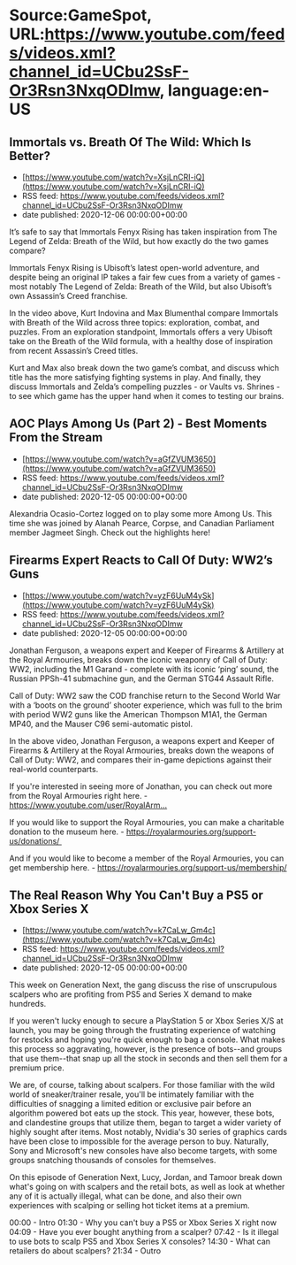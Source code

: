 # Source:GameSpot, URL:https://www.youtube.com/feeds/videos.xml?channel_id=UCbu2SsF-Or3Rsn3NxqODImw, language:en-US

## Immortals vs. Breath Of The Wild: Which Is Better?
 - [https://www.youtube.com/watch?v=XsjLnCRI-iQ](https://www.youtube.com/watch?v=XsjLnCRI-iQ)
 - RSS feed: https://www.youtube.com/feeds/videos.xml?channel_id=UCbu2SsF-Or3Rsn3NxqODImw
 - date published: 2020-12-06 00:00:00+00:00

It’s safe to say that Immortals Fenyx Rising has taken inspiration from The Legend of Zelda: Breath of the Wild, but how exactly do the two games compare? 

Immortals Fenyx Rising is Ubisoft’s latest open-world adventure, and despite being an original IP takes a fair few cues from a variety of games - most notably The Legend of Zelda: Breath of the Wild, but also Ubisoft’s own Assassin’s Creed franchise.

In the video above, Kurt Indovina and Max Blumenthal compare Immortals with Breath of the Wild across three topics: exploration, combat, and puzzles. From an exploration standpoint, Immortals offers a very Ubisoft take on the Breath of the Wild formula, with a healthy dose of inspiration from recent Assassin’s Creed titles.

Kurt and Max also break down the two game’s combat, and discuss which title has the more satisfying fighting systems in play. And finally, they discuss Immortals and Zelda’s compelling puzzles - or Vaults vs. Shrines - to see which game has the upper hand when it comes to testing our brains.

## AOC Plays Among Us (Part 2) - Best Moments From the Stream
 - [https://www.youtube.com/watch?v=aGfZVUM3650](https://www.youtube.com/watch?v=aGfZVUM3650)
 - RSS feed: https://www.youtube.com/feeds/videos.xml?channel_id=UCbu2SsF-Or3Rsn3NxqODImw
 - date published: 2020-12-05 00:00:00+00:00

Alexandria Ocasio-Cortez logged on to play some more Among Us. This time she was joined by Alanah Pearce, Corpse, and Canadian Parliament member Jagmeet Singh. Check out the highlights here!

## Firearms Expert Reacts to Call Of Duty: WW2’s Guns
 - [https://www.youtube.com/watch?v=yzF6UuM4ySk](https://www.youtube.com/watch?v=yzF6UuM4ySk)
 - RSS feed: https://www.youtube.com/feeds/videos.xml?channel_id=UCbu2SsF-Or3Rsn3NxqODImw
 - date published: 2020-12-05 00:00:00+00:00

Jonathan Ferguson, a weapons expert and Keeper of Firearms & Artillery at the Royal Armouries, breaks down the iconic weaponry of Call of Duty: WW2, including the M1 Garand - complete with its iconic ‘ping’ sound, the Russian PPSh-41 submachine gun, and the German STG44 Assault Rifle.

Call of Duty: WW2 saw the COD franchise return to the Second World War with a ‘boots on the ground’ shooter experience, which was full to the brim with period WW2 guns like the American Thompson M1A1, the German MP40, and the Mauser C96 semi-automatic pistol.

In the above video, Jonathan Ferguson, a weapons expert and Keeper of Firearms & Artillery at the Royal Armouries, breaks down the weapons of Call of Duty: WW2, and compares their in-game depictions against their real-world counterparts.

If you're interested in seeing more of Jonathan, you can check out more from the Royal Armouries right here. - https://www.youtube.com/user/RoyalArm…

If you would like to support the Royal Armouries, you can make a charitable donation to the museum here. - https://royalarmouries.org/support-us/donations/ 

And if you would like to become a member of the Royal Armouries, you can get membership here. - https://royalarmouries.org/support-us/membership/

## The Real Reason Why You Can't Buy a PS5 or Xbox Series X
 - [https://www.youtube.com/watch?v=k7CaLw_Gm4c](https://www.youtube.com/watch?v=k7CaLw_Gm4c)
 - RSS feed: https://www.youtube.com/feeds/videos.xml?channel_id=UCbu2SsF-Or3Rsn3NxqODImw
 - date published: 2020-12-05 00:00:00+00:00

This week on Generation Next, the gang discuss the rise of unscrupulous scalpers who are profiting from PS5 and Series X demand to make hundreds. 

If you weren't lucky enough to secure a PlayStation 5 or Xbox Series X/S at launch, you may be going through the frustrating experience of watching for restocks and hoping you're quick enough to bag a console. What makes this process so aggravating, however, is the presence of bots--and groups that use them--that snap up all the stock in seconds and then sell them for a premium price.

We are, of course, talking about scalpers. For those familiar with the wild world of sneaker/trainer resale, you'll be intimately familiar with the difficulties of snagging a limited edition or exclusive pair before an algorithm powered bot eats up the stock. This year, however, these bots, and clandestine groups that utilize them, began to target a wider variety of highly sought after items. Most notably, Nvidia's 30 series of graphics cards have been close to impossible for the average person to buy. Naturally, Sony and Microsoft's new consoles have also become targets, with some groups snatching thousands of consoles for themselves.

On this episode of Generation Next, Lucy, Jordan, and Tamoor break down what's going on with scalpers and the retail bots, as well as look at whether any of it is actually illegal, what can be done, and also their own experiences with scalping or selling hot ticket items at a premium. 

00:00 - Intro
01:30 - Why you can't buy a PS5 or Xbox Series X right now
04:09 - Have you ever bought anything from a scalper?
07:42 - Is it illegal to use bots to scalp PS5 and Xbox Series X consoles?
14:30 - What can retailers do about scalpers?
21:34 - Outro

